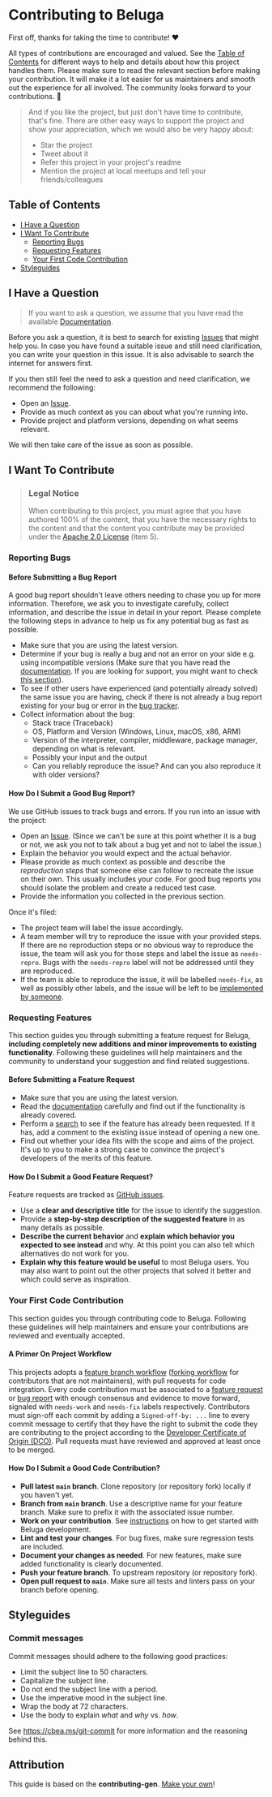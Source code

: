 <!-- omit in toc -->
# Contributing to Beluga

First off, thanks for taking the time to contribute! ❤️

All types of contributions are encouraged and valued. See the [Table of Contents](#table-of-contents) for different ways to help and details about how this project handles them. Please make sure to read the relevant section before making your contribution. It will make it a lot easier for us maintainers and smooth out the experience for all involved. The community looks forward to your contributions. 🎉

> And if you like the project, but just don't have time to contribute, that's fine. There are other easy ways to support the project and show your appreciation, which we would also be very happy about:
> - Star the project
> - Tweet about it
> - Refer this project in your project's readme
> - Mention the project at local meetups and tell your friends/colleagues

<!-- omit in toc -->
## Table of Contents

- [I Have a Question](#i-have-a-question)
- [I Want To Contribute](#i-want-to-contribute)
  - [Reporting Bugs](#reporting-bugs)
  - [Requesting Features](#requesting-features)
  - [Your First Code Contribution](#your-first-code-contribution)
- [Styleguides](#styleguides)

## I Have a Question

> If you want to ask a question, we assume that you have read the available [Documentation](https://github.com/Ekumen-OS/beluga).

Before you ask a question, it is best to search for existing [Issues](https://github.com/Ekumen-OS/beluga/issues) that might help you. In case you have found a suitable issue and still need clarification, you can write your question in this issue. It is also advisable to search the internet for answers first.

If you then still feel the need to ask a question and need clarification, we recommend the following:

- Open an [Issue](https://github.com/Ekumen-OS/beluga/issues/new).
- Provide as much context as you can about what you're running into.
- Provide project and platform versions, depending on what seems relevant.

We will then take care of the issue as soon as possible.

## I Want To Contribute

> ### Legal Notice <!-- omit in toc -->
> When contributing to this project, you must agree that you have authored 100% of the content,
> that you have the necessary rights to the content and that the content you contribute may be
> provided under the [Apache 2.0 License](./LICENSE) (item 5).

### Reporting Bugs

<!-- omit in toc -->
#### Before Submitting a Bug Report

A good bug report shouldn't leave others needing to chase you up for more information. Therefore, we ask you to investigate carefully, collect information, and describe the issue in detail in your report. Please complete the following steps in advance to help us fix any potential bug as fast as possible.

- Make sure that you are using the latest version.
- Determine if your bug is really a bug and not an error on your side e.g. using incompatible versions (Make sure that you have read the [documentation](https://github.com/Ekumen-OS/beluga). If you are looking for support, you might want to check [this section](#i-have-a-question)).
- To see if other users have experienced (and potentially already solved) the same issue you are having, check if there is not already a bug report existing for your bug or error in the [bug tracker](https://github.com/Ekumen-OS/beluga/issues?q=label%3Abug).
- Collect information about the bug:
  - Stack trace (Traceback)
  - OS, Platform and Version (Windows, Linux, macOS, x86, ARM)
  - Version of the interpreter, compiler, middleware, package manager, depending on what is relevant.
  - Possibly your input and the output
  - Can you reliably reproduce the issue? And can you also reproduce it with older versions?

<!-- omit in toc -->
#### How Do I Submit a Good Bug Report?

We use GitHub issues to track bugs and errors. If you run into an issue with the project:

- Open an [Issue](https://github.com/Ekumen-OS/beluga/issues/new). (Since we can't be sure at this point whether it is a bug or not, we ask you not to talk about a bug yet and not to label the issue.)
- Explain the behavior you would expect and the actual behavior.
- Please provide as much context as possible and describe the *reproduction steps* that someone else can follow to recreate the issue on their own. This usually includes your code. For good bug reports you should isolate the problem and create a reduced test case.
- Provide the information you collected in the previous section.

Once it's filed:

- The project team will label the issue accordingly.
- A team member will try to reproduce the issue with your provided steps. If there are no reproduction steps or no obvious way to reproduce the issue, the team will ask you for those steps and label the issue as `needs-repro`. Bugs with the `needs-repro` label will not be addressed until they are reproduced.
- If the team is able to reproduce the issue, it will be labelled `needs-fix`, as well as possibly other labels, and the issue will be left to be [implemented by someone](#your-first-code-contribution).

### Requesting Features

This section guides you through submitting a feature request for Beluga, **including completely new additions and minor improvements to existing functionality**. Following these guidelines will help maintainers and the community to understand your suggestion and find related suggestions.

<!-- omit in toc -->
#### Before Submitting a Feature Request

- Make sure that you are using the latest version.
- Read the [documentation](https://github.com/Ekumen-OS/beluga) carefully and find out if the functionality is already covered.
- Perform a [search](https://github.com/Ekumen-OS/beluga/issues) to see if the feature has already been requested. If it has, add a comment to the existing issue instead of opening a new one.
- Find out whether your idea fits with the scope and aims of the project. It's up to you to make a strong case to convince the project's developers of the merits of this feature.

<!-- omit in toc -->
#### How Do I Submit a Good Feature Request?

Feature requests are tracked as [GitHub issues](https://github.com/Ekumen-OS/beluga/issues).

- Use a **clear and descriptive title** for the issue to identify the suggestion.
- Provide a **step-by-step description of the suggested feature** in as many details as possible.
- **Describe the current behavior** and **explain which behavior you expected to see instead** and why. At this point you can also tell which alternatives do not work for you.
- **Explain why this feature would be useful** to most Beluga users. You may also want to point out the other projects that solved it better and which could serve as inspiration.

### Your First Code Contribution

This section guides you through contributing code to Beluga. Following these guidelines will help maintainers and ensure your contributions are reviewed and eventually accepted.

#### A Primer On Project Workflow

This projects adopts a [feature branch workflow](https://about.gitlab.com/topics/version-control/what-is-git-workflow/#feature-branching-git-workflow) ([forking workflow](https://about.gitlab.com/topics/version-control/what-is-git-workflow/#forking-git-workflow) for contributors that are not maintainers), with pull requests for code integration. Every code contribution must be associated to a [feature request](#requesting-features) or [bug report](#reporting-bugs) with enough consensus and evidence to move forward, signaled with `needs-work` and `needs-fix` labels respectively. Contributors must sign-off each commit by adding a `Signed-off-by: ...` line to every commit message to certify that they have the right to submit the code they are contributing to the project according to the [Developer Certificate of Origin (DCO)](https://developercertificate.org/). Pull requests must have reviewed and approved at least once to be merged.

#### How Do I Submit a Good Code Contribution?

- **Pull latest `main` branch**. Clone repository (or repository fork) locally if you haven't yet.
- **Branch from `main` branch**. Use a descriptive name for your feature branch. Make sure to prefix it with the associated issue number.
- **Work on your contribution**. See [instructions](GETTING_STARTED.md) on how to get started with Beluga development.
- **Lint and test your changes**. For bug fixes, make sure regression tests are included.
- **Document your changes as needed**. For new features, make sure added functionality is clearly documented.
- **Push your feature branch**. To upstream repository (or repository fork).
- **Open pull request to `main`**. Make sure all tests and linters pass on your branch before opening.

## Styleguides

<!-- omit in toc -->
### Commit messages

Commit messages should adhere to the following good practices:

- Limit the subject line to 50 characters.
- Capitalize the subject line.
- Do not end the subject line with a period.
- Use the imperative mood in the subject line.
- Wrap the body at 72 characters.
- Use the body to explain _what_ and _why_ vs. _how_.

See https://cbea.ms/git-commit for more information and the reasoning behind this.

<!-- omit in toc -->
## Attribution
This guide is based on the **contributing-gen**. [Make your own](https://github.com/bttger/contributing-gen)!
